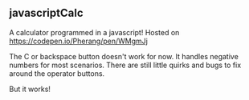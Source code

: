 ## javascriptCalc

A calculator programmed in a javascript!
Hosted on https://codepen.io/Pherang/pen/WMgmJj

The C or backspace button doesn't work for now.
It handles negative numbers for most scenarios.
There are still little quirks and bugs to fix around the operator buttons.

But it works!
